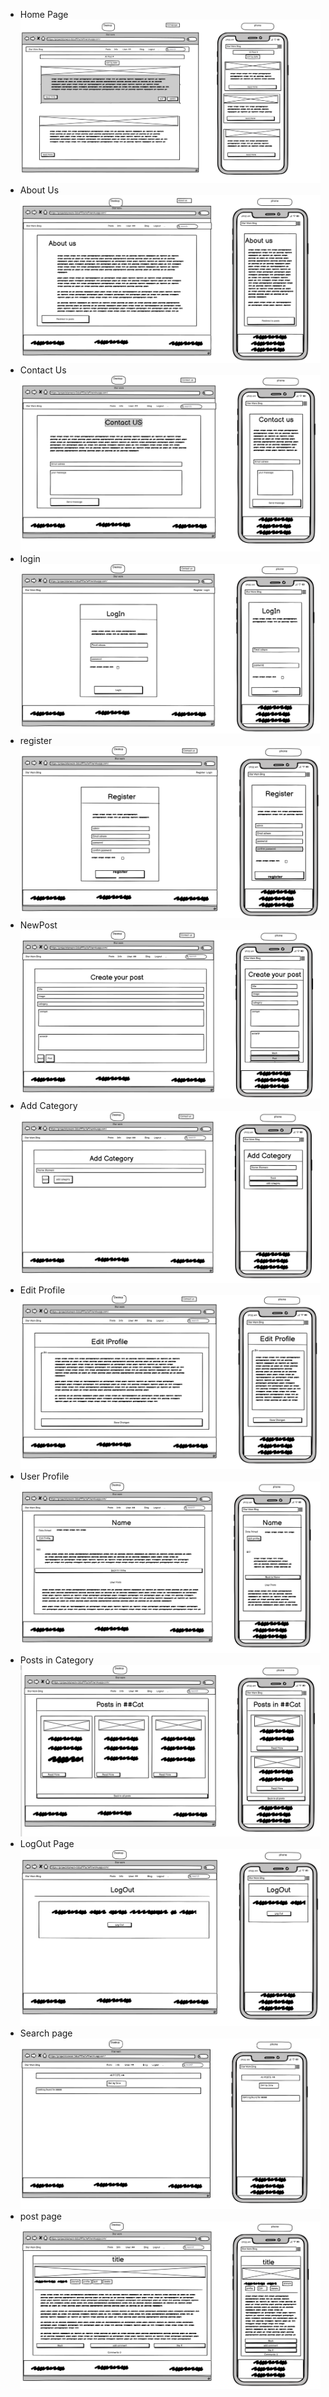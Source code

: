 - Home Page
![homePgae](https://github.com/PeterSvk1/P4djangoSWfinalBlog/blob/main/wireframes/home_page.png)
- About Us
![AboutUS](https://github.com/PeterSvk1/P4djangoSWfinalBlog/blob/main/wireframes/about_us.png)
- Contact Us
![contact](https://github.com/PeterSvk1/P4djangoSWfinalBlog/blob/main/wireframes/contact_us.png)
- login
![login](https://github.com/PeterSvk1/P4djangoSWfinalBlog/blob/main/wireframes/login_page.png)
- register
![register](https://github.com/PeterSvk1/P4djangoSWfinalBlog/blob/main/wireframes/register_page.png)
- NewPost
![NewPost](https://github.com/PeterSvk1/P4djangoSWfinalBlog/blob/main/wireframes/newpost.png)
- Add Category
![addcat](https://github.com/PeterSvk1/P4djangoSWfinalBlog/blob/main/wireframes/addcategory.png)
- Edit Profile  
![editprofile](https://github.com/PeterSvk1/P4djangoSWfinalBlog/blob/main/wireframes/editprofile.png)
- User Profile
![userprofile](https://github.com/PeterSvk1/P4djangoSWfinalBlog/blob/main/wireframes/userprofile.png)
- Posts in Category
![catposts](https://github.com/PeterSvk1/P4djangoSWfinalBlog/blob/main/wireframes/catposts.png)
- LogOut Page
![logout](https://github.com/PeterSvk1/P4djangoSWfinalBlog/blob/main/wireframes/logout.png)
- Search page
![search](https://github.com/PeterSvk1/P4djangoSWfinalBlog/blob/main/wireframes/search.png)
- post page
![postpage](https://github.com/PeterSvk1/P4djangoSWfinalBlog/blob/main/wireframes/detailpage.png)